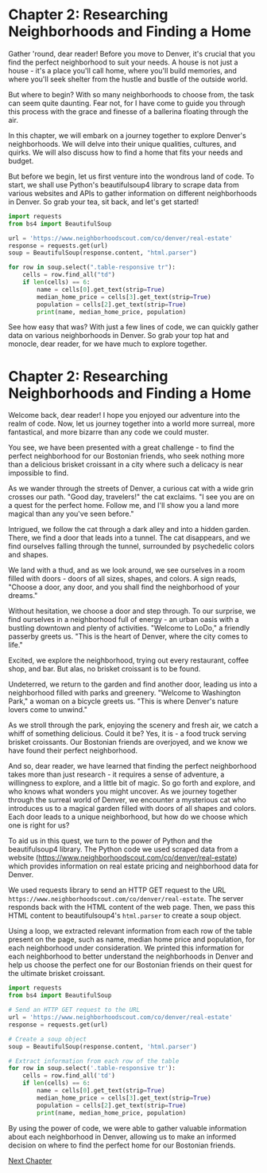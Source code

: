 # Chapter 2: Researching Neighborhoods and Finding a Home

Gather 'round, dear reader! Before you move to Denver, it's crucial that you find the perfect neighborhood to suit your needs. A house is not just a house - it's a place you'll call home, where you'll build memories, and where you'll seek shelter from the hustle and bustle of the outside world. 

But where to begin? With so many neighborhoods to choose from, the task can seem quite daunting. Fear not, for I have come to guide you through this process with the grace and finesse of a ballerina floating through the air. 

In this chapter, we will embark on a journey together to explore Denver's neighborhoods. We will delve into their unique qualities, cultures, and quirks. We will also discuss how to find a home that fits your needs and budget.

But before we begin, let us first venture into the wondrous land of code. To start, we shall use Python's beautifulsoup4 library to scrape data from various websites and APIs to gather information on different neighborhoods in Denver. So grab your tea, sit back, and let's get started! 

```python
import requests
from bs4 import BeautifulSoup

url = 'https://www.neighborhoodscout.com/co/denver/real-estate'
response = requests.get(url)
soup = BeautifulSoup(response.content, "html.parser")

for row in soup.select(".table-responsive tr"):
    cells = row.find_all("td")
    if len(cells) == 6:
        name = cells[0].get_text(strip=True)
        median_home_price = cells[3].get_text(strip=True)
        population = cells[2].get_text(strip=True)
        print(name, median_home_price, population)
```

See how easy that was? With just a few lines of code, we can quickly gather data on various neighborhoods in Denver. So grab your top hat and monocle, dear reader, for we have much to explore together.
# Chapter 2: Researching Neighborhoods and Finding a Home

Welcome back, dear reader! I hope you enjoyed our adventure into the realm of code. Now, let us journey together into a world more surreal, more fantastical, and more bizarre than any code we could muster. 

You see, we have been presented with a great challenge - to find the perfect neighborhood for our Bostonian friends, who seek nothing more than a delicious brisket croissant in a city where such a delicacy is near impossible to find. 

As we wander through the streets of Denver, a curious cat with a wide grin crosses our path. "Good day, travelers!" the cat exclaims. "I see you are on a quest for the perfect home. Follow me, and I'll show you a land more magical than any you've seen before."

Intrigued, we follow the cat through a dark alley and into a hidden garden. There, we find a door that leads into a tunnel. The cat disappears, and we find ourselves falling through the tunnel, surrounded by psychedelic colors and shapes.

We land with a thud, and as we look around, we see ourselves in a room filled with doors - doors of all sizes, shapes, and colors. A sign reads, "Choose a door, any door, and you shall find the neighborhood of your dreams."

Without hesitation, we choose a door and step through. To our surprise, we find ourselves in a neighborhood full of energy - an urban oasis with a bustling downtown and plenty of activities. "Welcome to LoDo," a friendly passerby greets us. "This is the heart of Denver, where the city comes to life."

Excited, we explore the neighborhood, trying out every restaurant, coffee shop, and bar. But alas, no brisket croissant is to be found.

Undeterred, we return to the garden and find another door, leading us into a neighborhood filled with parks and greenery. "Welcome to Washington Park," a woman on a bicycle greets us. "This is where Denver's nature lovers come to unwind."

As we stroll through the park, enjoying the scenery and fresh air, we catch a whiff of something delicious. Could it be? Yes, it is - a food truck serving brisket croissants. Our Bostonian friends are overjoyed, and we know we have found their perfect neighborhood.

And so, dear reader, we have learned that finding the perfect neighborhood takes more than just research - it requires a sense of adventure, a willingness to explore, and a little bit of magic. So go forth and explore, and who knows what wonders you might uncover.
As we journey together through the surreal world of Denver, we encounter a mysterious cat who introduces us to a magical garden filled with doors of all shapes and colors. Each door leads to a unique neighborhood, but how do we choose which one is right for us?

To aid us in this quest, we turn to the power of Python and the beautifulsoup4 library. The Python code we used scraped data from a website (https://www.neighborhoodscout.com/co/denver/real-estate) which provides information on real estate pricing and neighborhood data for Denver. 

We used requests library to send an HTTP GET request to the URL `https://www.neighborhoodscout.com/co/denver/real-estate`. The server responds back with the HTML content of the web page. Then, we pass this HTML content to beautifulsoup4's `html.parser` to create a soup object.

Using a loop, we extracted relevant information from each row of the table present on the page, such as name, median home price and population, for each neighborhood under consideration. We printed this information for each neighborhood to better understand the neighborhoods in Denver and help us choose the perfect one for our Bostonian friends on their quest for the ultimate brisket croissant.

``` python
import requests
from bs4 import BeautifulSoup

# Send an HTTP GET request to the URL
url = 'https://www.neighborhoodscout.com/co/denver/real-estate'
response = requests.get(url)

# Create a soup object
soup = BeautifulSoup(response.content, 'html.parser')

# Extract information from each row of the table
for row in soup.select('.table-responsive tr'):
    cells = row.find_all('td')
    if len(cells) == 6:
        name = cells[0].get_text(strip=True)
        median_home_price = cells[3].get_text(strip=True)
        population = cells[2].get_text(strip=True)
        print(name, median_home_price, population)
```

By using the power of code, we were able to gather valuable information about each neighborhood in Denver, allowing us to make an informed decision on where to find the perfect home for our Bostonian friends.


[Next Chapter](03_Chapter03.md)